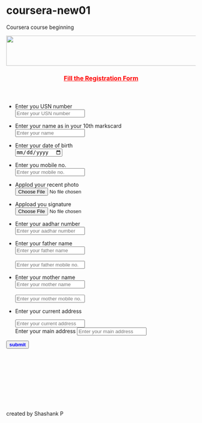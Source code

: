 # coursera-new01
Coursera course beginning

<!DOCTYPE html>
<html>
 <body>
     
  <img src="https://assets.onecompiler.app/42zp5pya9/42zqvwrtu/logo-EWIT.png" width=600 height=80>     
  <header><h3><p style="text-decoration:underline; color:red">Fill the Registration Form</p></h3></header>     
  
  <div><section>
  <ul><li>Enter you USN number</li></ol>
  <input type="value" name="user_value" placeholder="Enter your USN number"></input>
  </section></div>
  
  <div><section>
  <ul><li>Enter your name as in your 10th markscard</li></ol>
  <input type="text" name="username" placeholder="Enter your name"></input>
  </section></div>
  
  <div><section>
  <ul><li>Enter your date of birth</li></ol>
  <input type="date" name="user_dob" placeholder="Enter your DOB"></input>
  </section></div>
  
  <div><section>
  <ul><li>Enter you mobile no.</li></ol>
  <input type="value" name="user_photo" placeholder="Enter your mobile no."></input>
  </section></div>
  
  <div><section>
  <ul><li>Applod your recent photo</li></ol>
  <input type="file" name="user_photo" placeholder="appload a file"></input>
  </section></div>
  
  <div><section>
  <ul><li>Appload you signature</li></ol>
  <input type="file" name="user_sign" placeholder="applod a file"></input>
  </section></div>
  
  <div><section>
  <ul><li>Enter your aadhar number</li></ol>
  <input type="value" name="user_aadhar" placeholder="Enter your aadhar number"></input>
  </section></div>
  
  <div><section>
  <ul><li>Enter your father name</li></ol>
  <input type="text" name="user_father" placeholder="Enter your father name"></input><br><br>
  <input type="value" name="user_f_no" placeholder="Enter your father mobile no."></input>
  </section></div>
  
  <div><section>
  <ul><li>Enter your mother name</li></ol>
  <input type="text" name="user_mother" placeholder="Enter your mother name"></input><br><br>
  <input type="value" name="user_f_no" placeholder="Enter your mother mobile no."></input>
  </section></div>
  
  <div><section>
  <ul><li>Enter your current address
 
  <input type="text" name="user_c_address" placeholder="Enter your current address"></input>
  <br>
    Enter your main address
  <input type="text" name="user_c_address" placeholder="Enter your main address"></input></li></ol>
  </section></div>
  <button style="color:blue"><strong>submit</strong></button>
  
  <br><br><br><br>
  <br><br><br><br>
  
  created by Shashank P
  
 </body>    
</html>  
